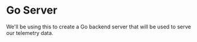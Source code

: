 # Go Server
We'll be using this to create a Go backend server that will be used to serve our telemetry data.
